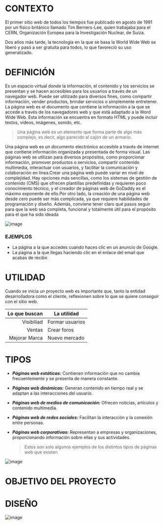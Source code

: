 # CONTEXTO

El primer sitio web de todos los tiempos fue publicado en agosto de 1991 por un físico británico llamado Tim Berners-Lee, quien trabajaba para el CERN, Organización Europea para la Investigación Nuclear, de Suiza.

Dos años más tarde, la tecnología en la que se basa la World Wide Web se liberó y pasó a ser gratuita para todos, lo que favoreció su uso generalizado.


# DEFINICIÓN

Es un espacio virtual donde la información, el contenido y los servicios se presentan y se hacen accesibles para los usuarios a través de un navegador web. Puede ser utilizado para diversos fines, como compartir información, vender productos, brindar servicios o simplemente entretener.
La página web es el documento que contiene la información a la que se accede a través de los navegadores web y que está adaptado a la Word Wide Web.
Esta información se encuentra en formato HTML y puede incluir textos, vídeos, imágenes, sonido, etc.

> Una página web es un elemento que forma parte de algo más complejo, es decir, algo parecido al cajón de un armario.

Una página web es un documento electrónico accesible a través de internet que contiene información organizada y presentada de forma visual. Las páginas web se utilizan para diversos propósitos, como proporcionar información, promover productos o servicios, compartir contenido multimedia, interactuar con usuarios, y facilitar la comunicación y colaboración en línea.Crear una página web puede variar en nivel de complejidad. Hay opciones más sencillas, como los sistemas de gestión de contenido (CMS) que ofrecen plantillas predefinidas y requieren poco conocimiento técnico, y el creador de páginas web de GoDaddy es el máximo exponente de ello.Por otro lado, la creación de una página web desde cero puede ser más complicada, ya que requiere habilidades de programación y diseño. Además, conviene tener claro qué pasos seguir para que la web sea completa, funcional y totalmente útil para el propósito para el que ha sido ideada

![image](https://github.com/DanielaCastrejon/Pagina-Web/assets/131560414/c18126a0-218d-4deb-820b-edb11578df23)





### EJEMPLOS

- La página a la que accedes cuando haces clic en un anuncio de Google.
- La página a la que llegas haciendo clic en el enlace del email que acabas de recibir.

# UTILIDAD

Cuando se inicia un proyecto web es importante que, tanto la entidad desarrolladora como el cliente, reflexionen sobre lo que se quiere conseguir con el sitio web.

| Lo que buscan | La utilidad    |
|--------------:|----------------|
|  Visibiliad   | Formar usuarios|
|  Ventas       | Crear foros    |
|  Mejorar Marca| Nuevo mercado  |



# TIPOS 

- ***Páginas web estáticas:***  Contienen información que no cambia frecuentemente y se presenta de manera constante.
- ***Páginas web dinámicas:*** Generan contenido en tiempo real y se adaptan a las interacciones del usuario.
- ***Páginas web de medios de comunicación:*** Ofrecen noticias, artículos y contenido multimedia.
- ***Páginas web de redes sociales:*** Facilitan la interacción y la conexión entre personas.
- ***Páginas web corporativas:***  Representan a empresas y organizaciones, proporcionando información sobre ellas y sus actividades.

  > Estos son solo algunos ejemplos de los distintos tipos de páginas web que existen

  

![image](https://github.com/DanielaCastrejon/Pagina-Web/assets/131560414/c33fe0a7-7a41-4c1c-bb7c-4b1b551fdadd)




# OBJETIVO DEL PROYECTO



# DISEÑO 


![image](https://github.com/DanielaCastrejon/Pagina-Web/assets/131560414/c6462369-0b75-4149-8539-ceba79a150a2)


